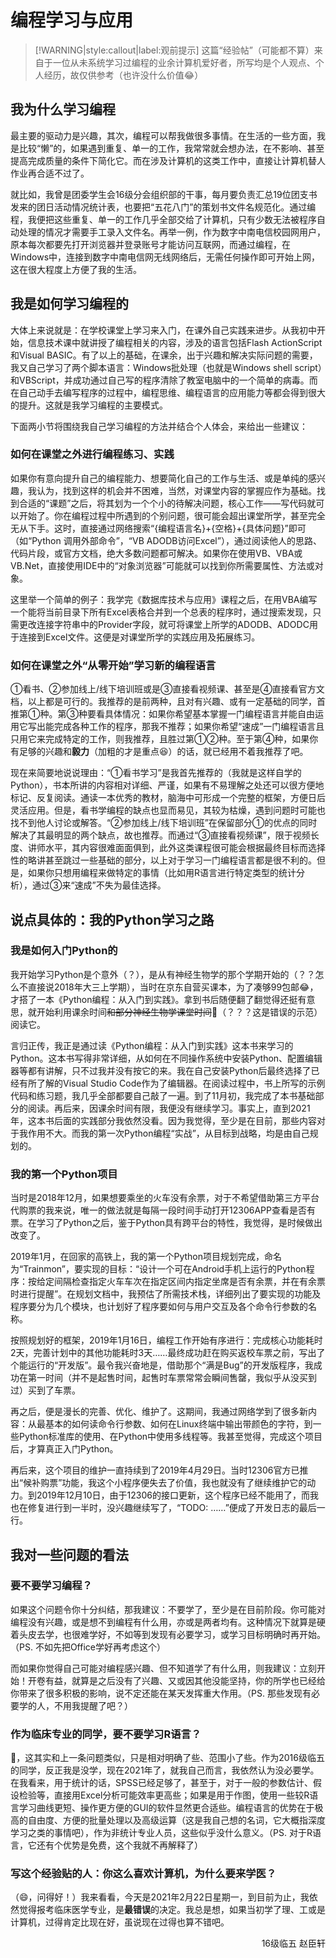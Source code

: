 # 编程学习与应用

> [!WARNING|style:callout|label:观前提示]
> 这篇“经验帖”（可能都不算）来自于一位从未系统学习过编程的业余计算机爱好者，所写均是个人观点、个人经历，故仅供参考（也许没什么价值😂）

## 我为什么学习编程

最主要的驱动力是兴趣，其次，编程可以帮我做很多事情。在生活的一些方面，我是比较“懒”的，如果遇到重复、单一的工作，我常常就会想办法，在不影响、甚至提高完成质量的条件下简化它。而在涉及计算机的这类工作中，直接让计算机替人作业再合适不过了。

就比如，我曾是团委学生会16级分会组织部的干事，每月要负责汇总19位团支书发来的团日活动情况统计表，也要把“五花八门”的策划书文件名规范化。通过编程，我便把这些重复、单一的工作几乎全部交给了计算机，只有少数无法被程序自动处理的情况才需要手工录入文件名。再举一例，作为数字中南电信校园网用户，原本每次都要先打开浏览器并登录账号才能访问互联网，而通过编程，在Windows中，连接到数字中南电信网无线网络后，无需任何操作即可开始上网，这在很大程度上方便了我的生活。

## 我是如何学习编程的

大体上来说就是：在学校课堂上学习来入门，在课外自己实践来进步。从我初中开始，信息技术课中就讲授了编程相关的内容，涉及的语言包括Flash ActionScript和Visual BASIC。有了以上的基础，在课余，出于兴趣和解决实际问题的需要，我又自己学习了两个脚本语言：Windows批处理（也就是Windows shell script）和VBScript，并成功通过自己写的程序清除了教室电脑中的一个简单的病毒。而在自己动手去编写程序的过程中，编程思维、编程语言的应用能力等都会得到很大的提升。这就是我学习编程的主要模式。

下面两小节将围绕我自己学习编程的方法并结合个人体会，来给出一些建议：

### 如何在课堂之外进行编程练习、实践

如果你有意向提升自己的编程能力、想要简化自己的工作与生活、或是单纯的感兴趣，我认为，找到这样的机会并不困难，当然，对课堂内容的掌握应作为基础。找到合适的“课题”之后，将其划为一个个小的待解决问题，核心工作——写代码就可以开始了。你在编程过程中所遇到的个别问题，很可能会超出课堂所学，甚至完全无从下手。这时，直接通过网络搜索“\{编程语言名\}+\{空格\}+\{具体问题\}”即可（如“Python 调用外部命令”，“VB ADODB访问Excel”），通过阅读他人的思路、代码片段，或官方文档，绝大多数问题都可解决。如果你在使用VB、VBA或VB.Net，直接使用IDE中的“对象浏览器”可能就可以找到你所需要属性、方法或对象。

这里举一个简单的例子：我学完《数据库技术与应用》课程之后，在用VBA编写一个能将当前目录下所有Excel表格合并到一个总表的程序时，通过搜索发现，只需更改连接字符串中的Provider字段，就可将课堂上所学的ADODB、ADODC用于连接到Excel文件。这便是对课堂所学的实践应用及拓展练习。

### 如何在课堂之外“从零开始”学习新的编程语言

①看书、②参加线上/线下培训班或是③直接看视频课、甚至是④直接看官方文档，以上都是可行的。我推荐的是前两种，且对有兴趣、或有一定基础的同学，首推第①种。第③种要看具体情况：如果你希望基本掌握一门编程语言并能自由运用它写出能完成各种工作的程序，那我不推荐；如果你希望“速成”一门编程语言且只用它来完成特定的工作，则我推荐，且胜过第①②种。至于第④种，如果你有足够的兴趣和**毅力**（加粗的才是重点😆）的话，就已经用不着我推荐了吧。

现在来简要地说说理由：“①看书学习”是我首先推荐的（我就是这样自学的Python），书本所讲的内容相对详细、严谨，如果有不易理解之处还可以很方便地标记、反复阅读。通读一本优秀的教材，脑海中可形成一个完整的框架，方便日后灵活应用。但是，看书学编程的缺点也显而易见，其较为枯燥，遇到问题时可能也找不到他人讨论或解答。“②参加线上/线下培训班”在保留部分①的优点的同时解决了其最明显的两个缺点，故也推荐。而通过“③直接看视频课”，限于视频长度、讲师水平，其内容很难面面俱到，此外这类课程很可能会根据最终目标而选择性的略讲甚至跳过一些基础的部分，以上对于学习一门编程语言都是很不利的。但是，如果你只想用编程来做特定的事情（比如用R语言进行特定类型的统计分析），通过③来“速成”不失为最佳选择。

## 说点具体的：我的Python学习之路

### 我是如何入门Python的

我开始学习Python是个意外（？），是从有神经生物学的那个学期开始的（？？怎么不直接说2018年大三上学期），当时在京东自营买课本，为了凑够99包邮😂，才搭了一本《Python编程：从入门到实践》。拿到书后随便翻了翻觉得还挺有意思，就开始利用课余时间~~和部分神经生物学课堂时间~~🙊（？？？这是错误的示范）阅读它。

言归正传，我正是通过读《Python编程：从入门到实践》这本书来学习的Python。这本书写得非常详细，从如何在不同操作系统中安装Python、配置编辑器等都有讲解，只不过我并没有按它的来。我在自己安装Python后最终选择了已经有所了解的Visual Studio Code作为了编辑器。在阅读过程中，书上所写的示例代码和练习题，我几乎全部都要自己敲了一遍。到了11月初，我完成了本书基础部分的阅读。再后来，因课余时间有限，我便没有继续学习。事实上，直到2021年，这本书后面的实践部分我依然没看。因为我觉得，至少是在目前，那些内容对于我作用不大。而我的第一次Python编程“实战”，从目标到战略，均是由自己规划的。

### 我的第一个Python项目

当时是2018年12月，如果想要乘坐的火车没有余票，对于不希望借助第三方平台代购票的我来说，唯一的做法就是每隔一段时间手动打开12306APP查看是否有票。在学习了Python之后，鉴于Python具有跨平台的特性，我觉得，是时候做出改变了。

2019年1月，在回家的高铁上，我的第一个Python项目规划完成，命名为“Trainmon”，要实现的目标：“设计一个可在Android手机上运行的Python程序：按给定间隔检查指定火车车次在指定区间内指定坐席是否有余票，并在有余票时进行提醒”。在规划文档中，我预估了所需技术栈，详细列出了要实现的功能及程序要分为几个模块，也计划好了程序要如何与用户交互及各个命令行参数的名称。

按照规划好的框架，2019年1月16日，编程工作开始有序进行：完成核心功能耗时2天，完善计划中的其他功能耗时3天……最终成功赶在购买返校车票之前，写出了个能运行的“开发版”。最令我兴奋地是，借助那个“满是Bug”的开发版程序，我成功在第一时间（并不是起售时间，起售时车票常常会瞬间售罄，我似乎从没买到过）买到了车票。

再之后，便是漫长的完善、优化、维护了。这期间，我通过网络学到了很多新内容：从最基本的如何读命令行参数、如何在Linux终端中输出带颜色的字符，到一些Python标准库的使用、在Python中使用多线程等。我甚至觉得，完成这个项目后，才算真正入门Python。

再后来，这个项目的维护一直持续到了2019年4月29日。当时12306官方已推出“候补购票”功能，我这个小程序便失去了价值，我也就没有了继续维护它的动力。到2019年12月10日，由于12306的接口更新，这个程序已经不能用了，而我也在修复进行到一半时，没兴趣继续写了，“TODO: ……”便成了开发日志的最后一行。

## 我对一些问题的看法

### 要不要学习编程？

如果这个问题令你十分纠结，那我建议：不要学了，至少是在目前阶段。你可能对编程没有兴趣，或是想不到编程有什么用，亦或是两者均有。这种情况下就算是硬着头皮去学，也很难学好，不如等到发现有必要学习，或学习目标明确时再开始。（PS. 不如先把Office学好再考虑这个）

而如果你觉得自己可能对编程感兴趣、但不知道学了有什么用，则我建议：立刻开始！开卷有益，就算是之后没有了兴趣、又或因其他没能坚持，你的所学也已经给你带来了很多积极的影响，说不定还能在某天发挥重大作用。（PS. 那些发现有必要学的人，不用我提醒了吧？）

### 作为临床专业的同学，要不要学习R语言？

🤔，这其实和上一条问题类似，只是相对明确了些、范围小了些。作为2016级临五的同学，反正我是没学，现在2021年了，就我自己而言，我依然认为没必要学。在我看来，用于统计的话，SPSS已经足够了，甚至于，对于一般的参数估计、假设检验等，直接用Excel分析可能效率更高些；如果是用于作图，使用一些较R语言学习曲线更短、操作更方便的GUI的软件显然更合适些。编程语言的优势在于极高的自由度、方便的批量处理以及高级运算（这是我自己想的名词，它大概指深度学习之类的事情吧），作为非统计专业人员，这些似乎没什么意义。（PS. 对于R语言，它还有个优势是免费，这个我就不再解释了）

### 写这个经验贴的人：你这么喜欢计算机，为什么要来学医？

（😄，问得好！）我来看看，今天是2021年2月22日星期一，到目前为止，我依然觉得报考临床医学专业，是**最错误**的决定。我总是想，如果当初学了理、工或是计算机，过得肯定比现在好，虽说现在过得也算不错吧。

<p align="right">16级临五 赵臣轩</p>
